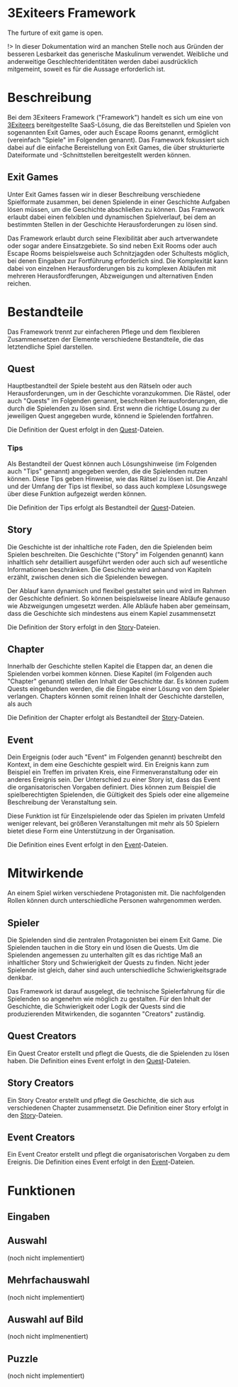 # 3Exiteers Framework

The furture of exit game is open.

!> In dieser Dokumentation wird an manchen Stelle noch aus Gründen der besseren Lesbarkeit das generische Maskulinum verwendet. Weibliche und anderweitige Geschlechteridentitäten werden dabei ausdrücklich mitgemeint, soweit es für die Aussage erforderlich ist.

# Beschreibung

Bei dem 3Exiteers Framework ("Framework") handelt es sich um eine von [3Exiteers](https://3exiteers.de) bereitgestellte SaaS-Lösung, die das Bereitstellen und Spielen von sogenannten Exit Games, oder auch Escape Rooms genannt, ermöglicht (vereinfach "Spiele" im Folgenden genannt). Das Framework fokussiert sich dabei auf die einfache Bereistellung von Exit Games, die über strukturierte Dateiformate und -Schnittstellen bereitgestellt werden können.

## Exit Games

Unter Exit Games fassen wir in dieser Beschreibung verschiedene Spielformate zusammen, bei denen Spielende in einer Geschichte Aufgaben lösen müssen, um die Geschichte abschließen zu können. Das Framework erlaubt dabei einen felxiblen und dynamischen Spielverlauf, bei dem an bestimmten Stellen in der Geschichte Herausforderungen zu lösen sind.

Das Framework erlaubt durch seine Flexibilität aber auch artverwandete oder sogar andere Einsatzgebiete. So sind neben Exit Rooms oder auch Escape Rooms beispielsweise auch Schnitzjagden oder Schultests möglich, bei denen Eingaben zur Fortführung erforderlich sind. Die Komplexität kann dabei von einzelnen Herausforderungen bis zu komplexen Abläufen mit mehreren Herausfordferungen, Abzweigungen und alternativen Enden reichen.

# Bestandteile

Das Framework trennt zur einfacheren Pflege und dem flexibleren Zusammensetzen der Elemente verschiedene Bestandteile, die das letztendliche Spiel darstellen.

## Quest

Hauptbestandteil der Spiele besteht aus den Rätseln oder auch Herausforderungen, um in der Geschichte voranzukommen. Die Rästel, oder auch "Quests" im Folgenden genannt, beschreiben Herausforderungen, die durch die Spielenden zu lösen sind. Erst wenn die richtige Lösung zu der jeweiligen Quest angegeben wurde, könnend ie Spielenden fortfahren.

Die Definition der Quest erfolgt in den [Quest](quest)-Dateien.

### Tips

Als Bestandteil der Quest können auch Lösungshinweise (im Folgenden auch "Tips" genannt) angegeben werden, die die Spielenden nutzen können. Diese Tips geben Hinweise, wie das Rätsel zu lösen ist. Die Anzahl und der Umfang der Tips ist flexibel, so dass auch komplexe Lösungswege über diese Funktion aufgezeigt werden können.

Die Definition der Tips erfolgt als Bestandteil der [Quest](quest)-Dateien.

## Story

Die Geschichte ist der inhaltliche rote Faden, den die Spielenden beim Spielen beschreiten. Die Geschichte ("Story" im Folgenden genannt) kann inhaltlich sehr detailliert ausgeführt werden oder auch sich auf wesentliche Informationen beschränken. Die Geschichte wird anhand von Kapiteln erzählt, zwischen denen sich die Spielenden bewegen.

Der Ablauf kann dynamisch und flexibel gestaltet sein und wird im Rahmen der Geschichte definiert. So können beispielsweise lineare Abläufe genauso wie Abzweigungen umgesetzt werden. Alle Abläufe haben aber gemeinsam, dass die Geschichte sich mindestens aus einem Kapiel zusammensetzt

Die Definition der Story erfolgt in den [Story](story)-Dateien.

## Chapter

Innerhalb der Geschichte stellen Kapitel die Etappen dar, an denen die Spielenden vorbei kommen können. Diese Kapitel (im Folgenden auch "Chapter" genannt) stellen den Inhalt der Geschichte dar. Es können zudem Quests eingebunden werden, die die Eingabe einer Lösung von dem Spieler verlangen. Chapters können somit reinen Inhalt der Geschichte darstellen, als auch 

Die Definition der Chapter erfolgt als Bestandteil der [Story](story)-Dateien.

## Event

Dein Ergeignis (oder auch "Event" im Folgenden genannt) beschreibt den Kontext, in dem eine Geschichte gespielt wird. Ein Ereignis kann zum Beispiel ein Treffen im privaten Kreis, eine Firmenveranstaltung oder ein anderes Ereignis sein. Der Unterschied zu einer Story ist, dass das Event die organisatorischen Vorgaben definiert. Dies können zum Beispiel die spielberechtigten Spielenden, die Gültigkeit des Spiels oder eine allgemeine Beschreibung der Veranstaltung sein.

Diese Funktion ist für Einzelspielende oder das Spielen im privaten Umfeld weniger relevant, bei größeren Veranstaltungen mit mehr als 50 Spielern bietet diese Form eine Unterstützung in der Organisation.

Die Definition eines Event erfolgt in den [Event](event)-Dateien.

# Mitwirkende

An einem Spiel wirken verschiedene Protagonisten mit. Die nachfolgenden Rollen können durch unterschiedliche Personen wahrgenommen werden.

## Spieler

Die Spielenden sind die zentralen Protagonisten bei einem Exit Game. Die Spielenden tauchen in die Story ein und lösen die Quests. Um die Spielenden angemessen zu unterhalten gilt es das richtige Maß an inhaltlicher Story und Schwierigkeit der Quests zu finden. Nicht jeder Spielende ist gleich, daher sind auch unterschiedliche Schwierigkeitsgrade denkbar.

Das Framework ist darauf ausgelegt, die technische Spielerfahrung für die Spielenden so angenehm wie möglich zu gestalten. Für den Inhalt der Geschichte, die Schwierigkeit oder Logik der Quests sind die produzierenden Mitwirkenden, die sogannten "Creators" zuständig.

## Quest Creators

Ein Quest Creator erstellt und pflegt die Quests, die die Spielenden zu lösen haben. Die Definition eines Event erfolgt in den [Quest](quest)-Dateien.

## Story Creators

Ein Story Creator erstellt und pflegt die Geschichte, die sich aus verschiedenen Chapter zusammensetzt. Die Definition einer Story erfolgt in den [Story](story)-Dateien.

## Event Creators

Ein Event Creator erstellt und pflegt die organisatorischen Vorgaben zu dem Ereignis. Die Definition eines Event erfolgt in den [Event](event)-Dateien.

# Funktionen

## Eingaben

## Auswahl

(noch nicht implementiert)

## Mehrfachauswahl

(noch nicht implementiert)

## Auswahl auf Bild

(noch nicht implmenentiert)

## Puzzle

(noch nicht implementiert)
